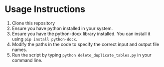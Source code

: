 # Usage Instructions

1. Clone this repository
2. Ensure you have python installed in your system.
3. Ensure you have the python-docx library installed. You can install it using `pip install python-docx`.
4. Modify the paths in the code to specify the correct input and output file names.
5. Run the script by typing `python delete_duplicate_tables.py` in your command line.
